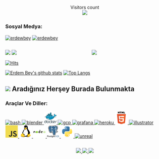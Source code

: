 <p align="center"> 
  Visitors count<br>
  <img src="https://profile-counter.glitch.me/ErdemBey0/count.svg" />
  
<h3 align="left">Sosyal Medya:</h3>
<p align="left">
<a href="https://instagram.com/erdewbey" target="blank"><img align="center" src="https://cdn.jsdelivr.net/npm/simple-icons@3.0.1/icons/instagram.svg" alt="erdewbey" height="30" width="40" /></a>
<a href="https://t.me/erdembey" target="blank"><img align="center" src="https://cdn.jsdelivr.net/npm/simple-icons@3.0.1/icons/telegram.svg" alt="erdewbey" height="30" width="40" /></a>
</p>

##

<img align='right' src="https://media.giphy.com/media/M9gbBd9nbDrOTu1Mqx/giphy.gif" width="230">

<a href="https://t.me/hydradev"><img src="https://img.shields.io/badge/Join-Telegram%20Channel-red.svg?logo=Telegram"></a> <a href="https://t.me/hydrasupport"><img src="https://img.shields.io/badge/Join-Telegram%20Group-blue.svg?logo=telegram"></a>

</em></p>

[![Hits](https://hits.seeyoufarm.com/api/count/incr/badge.svg?url=https%3A%2F%2Fgithub.com%2FErdemBey0&count_bg=%231EE510&title_bg=%23555555&icon=&icon_color=%23931414&title=account+views&edge_flat=false)](https://github.com/ErdemBey0)

[![Erdem Bey's github stats](https://github-readme-stats.vercel.app/api?username=ErdemBey0&show_icons=true&theme=cobalt&count_private=true)](https://github.com/ErdemBey0) [![Top Langs](https://github-readme-stats.vercel.app/api/top-langs/?username=ErdemBey0&layout=compact&theme=cobalt)](https://github.com/ErdemBey0)



## <img src="https://media.giphy.com/media/VgCDAzcKvsR6OM0uWg/giphy.gif" width="50"> Aradığınız Herşey Burada Bulunmakta



 <h3 alilefgn="left">Araçlar Ve Diller:</h3>

<p align="left"> <a href="https://www.gnu.org/software/bash/" target="_blank"> <img src="https://www.vectorlogo.zone/logos/gnu_bash/gnu_bash-icon.svg" alt="bash" width="40" height="40"/> </a> <a href="https://www.blender.org/" target="_blank"> <img src="https://download.blender.org/branding/community/blender_community_badge_white.svg" alt="blender" width="40" height="40"/> </a> <a href="https://www.docker.com/" target="_blank"> <img src="https://raw.githubusercontent.com/devicons/devicon/master/icons/docker/docker-original-wordmark.svg" alt="docker" width="40" height="40"/> </a> <a href="https://cloud.google.com" target="_blank"> <img src="https://www.vectorlogo.zone/logos/google_cloud/google_cloud-icon.svg" alt="gcp" width="40" height="40"/> </a> <a href="https://grafana.com" target="_blank"> <img src="https://www.vectorlogo.zone/logos/grafana/grafana-icon.svg" alt="grafana" width="40" height="40"/> </a> <a href="https://heroku.com" target="_blank"> <img src="https://www.vectorlogo.zone/logos/heroku/heroku-icon.svg" alt="heroku" width="40" height="40"/> </a> <a href="https://www.w3.org/html/" target="_blank"> <img src="https://raw.githubusercontent.com/devicons/devicon/master/icons/html5/html5-original-wordmark.svg" alt="html5" width="40" height="40"/> </a> <a href="https://www.adobe.com/in/products/illustrator.html" target="_blank"> <img src="https://www.vectorlogo.zone/logos/adobe_illustrator/adobe_illustrator-icon.svg" alt="illustrator" width="40" height="40"/> </a> <a href="https://developer.mozilla.org/en-US/docs/Web/JavaScript" target="_blank"> <img src="https://raw.githubusercontent.com/devicons/devicon/master/icons/javascript/javascript-original.svg" alt="javascript" width="40" height="40"/> </a> <a href="https://www.linux.org/" target="_blank"> <img src="https://raw.githubusercontent.com/devicons/devicon/master/icons/linux/linux-original.svg" alt="linux" width="40" height="40"/> </a> <a href="https://nodejs.org" target="_blank"> <img src="https://raw.githubusercontent.com/devicons/devicon/master/icons/nodejs/nodejs-original-wordmark.svg" alt="nodejs" width="40" height="40"/> </a> <a href="https://www.postgresql.org" target="_blank"> <img src="https://raw.githubusercontent.com/devicons/devicon/master/icons/postgresql/postgresql-original-wordmark.svg" alt="postgresql" width="40" height="40"/> </a> <a href="https://www.python.org" target="_blank"> <img src="https://raw.githubusercontent.com/devicons/devicon/master/icons/python/python-original.svg" alt="python" width="40" height="40"/> </a> <a href="https://unrealengine.com/" target="_blank"> <img src="https://raw.githubusercontent.com/kenangundogan/fontisto/036b7eca71aab1bef8e6a0518f7329f13ed62f6b/icons/svg/brand/unreal-engine.svg" alt="unreal" width="40" height="40"/> </a> </p>

##
<p align="center">
  <a href="https://github.com/erdembey0">
    <img src="https://komarev.com/ghpvc/?username=erdembey0&label=Profile%20views&color=ff69b4&label=Profile+Views&style=plastic">

  </a>
  <a href="https://github.com/erdembey0?tab=stars">
    <img src="https://img.shields.io/github/stars/erdembey0?color=ff69b4&label=Stargazers&style=plastic">

  </a>
  <a href="https://github.com/erdembey0?tab=followers">
    <img src="https://img.shields.io/github/followers/erdembey0?color=ff69b4&label=Followers&style=plastic">

  </a>
</p>
